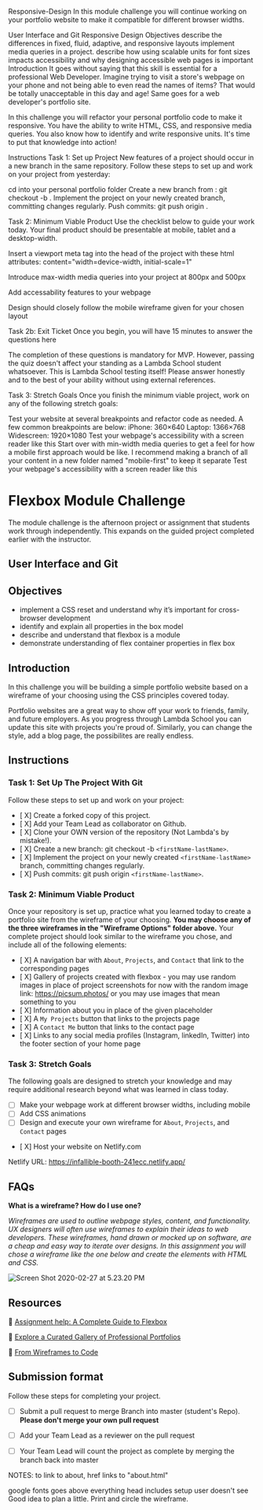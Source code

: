 Responsive-Design
In this module challenge you will continue working on your portfolio website to make it compatible for different browser widths.

User Interface and Git
Responsive Design
Objectives
describe the differences in fixed, fluid, adaptive, and responsive layouts
implement media queries in a project.
describe how using scalable units for font sizes impacts accessibility and why designing accessible web pages is important
Introduction
It goes without saying that this skill is essential for a professional Web Developer. Imagine trying to visit a store's webpage on your phone and not being able to even read the names of items? That would be totally unacceptable in this day and age! Same goes for a web developer's portfolio site.

In this challenge you will refactor your personal portfolio code to make it responsive. You have the ability to write HTML, CSS, and responsive media queries. You also know how to identify and write responsive units. It's time to put that knowledge into action!

Instructions
Task 1: Set up Project
New features of a project should occur in a new branch in the same repository. Follow these steps to set up and work on your project from yesterday:

 cd into your personal portfolio folder
 Create a new branch from <firstName-lastName>:
git checkout -b <firstName-lastName-day2> <firstName-lastName>.
 Implement the project on your newly created <firstName-lastName-day2> branch, committing changes regularly.
 Push commits: git push origin <firstName-lastName-day2>.




Task 2: Minimum Viable Product
Use the checklist below to guide your work today. Your final product should be presentable at mobile, tablet and a desktop-width.

 Insert a viewport meta tag into the head of the project with these html attributes: content="width=device-width, initial-scale=1"

 Introduce max-width media queries into your project at 800px and 500px

 Add accessability features to your webpage

 Design should closely follow the mobile wireframe given for your chosen layout
 
Task 2b: Exit Ticket
Once you begin, you will have 15 minutes to answer the questions here

The completion of these questions is mandatory for MVP. However, passing the quiz doesn't affect your standing as a Lambda School student whatsoever. This is Lambda School testing itself! Please answer honestly and to the best of your ability without using external references.

Task 3: Stretch Goals
Once you finish the minimum viable project, work on any of the following stretch goals:

 Test your website at several breakpoints and refactor code as needed. A few common breakpoints are below:
 iPhone: 360×640
 Laptop: 1366×768
 Widescreen: 1920×1080
 Test your webpage's accessibility with a screen reader like this
 Start over with min-width media queries to get a feel for how a mobile first approach would be like. I recommend making a branch of all your content in a new folder named "mobile-first" to keep it separate
 Test your webpage's accessibility with a screen reader like this













# Flexbox Module Challenge

The module challenge is the afternoon project or assignment that students work through independently. This expands on the guided project completed earlier with the instructor.

## User Interface and Git

## Objectives

- implement a CSS reset and understand why it’s important for cross-browser development
- identify and explain all properties in the box model
- describe and understand that flexbox is a module
- demonstrate understanding of flex container properties in flex box

## Introduction

In this challenge you will be building a simple portfolio website based on a wireframe of your choosing using the CSS principles covered today.

Portfolio websites are a great way to show off your work to friends, family, and future employers. As you progress through Lambda School you can update this site with projects you're proud of. Similarly, you can change the style, add a blog page, the possibilites are really endless.

## Instructions

### Task 1: Set Up The Project With Git

Follow these steps to set up and work on your project:

- [ X] Create a forked copy of this project.
- [ X] Add your Team Lead as collaborator on Github.
- [ X] Clone your OWN version of the repository (Not Lambda's by mistake!).
- [ X] Create a new branch: git checkout -b `<firstName-lastName>`.
- [ X] Implement the project on your newly created `<firstName-lastName>` branch, committing changes regularly.
- [ X] Push commits: git push origin `<firstName-lastName>`.
 
### Task 2: Minimum Viable Product

Once your repository is set up, practice what you learned today to create a portfolio site from the wireframe of your choosing. **You may choose any of the three wireframes in the "Wireframe Options" folder above.** Your complete project should look similar to the wireframe you chose, and include all of the following elements:

- [ X]  A navigation bar with `About`, `Projects`, and `Contact` that link to the corresponding pages
- [ X]  Gallery of projects created with flexbox - you may use random images in place of project screenshots for now with the random image link: https://picsum.photos/ or you may use images that mean something to you
- [ X]  Information about you in place of the given placeholder
- [ X]  A `My Projects` button that links to the projects page
- [ X]  A `Contact Me` button that links to the contact page
- [ X]  Links to any social media profiles (Instagram, linkedIn, Twitter) into the footer section of your home page

### Task 3: Stretch Goals

The following goals are designed to stretch your knowledge and may require additional research beyond what was learned in class today.

- [ ] Make your webpage work at different browser widths, including mobile
- [ ] Add CSS animations
- [ ] Design and execute your own wireframe for `About`, `Projects`, and `Contact` pages
- [ X] Host your website on Netlify.com

Netlify URL: 
https://infallible-booth-241ecc.netlify.app/

## FAQs

**What is a wireframe? How do I use one?**

*Wireframes are used to outline webpage styles, content, and functionality. UX designers will often use wireframes to explain their ideas to web developers. These wireframes, hand drawn or mocked up on software, are a cheap and easy way to iterate over designs. In this assignment you will chose a wireframe like the one below and create the elements with HTML and CSS.*

![Screen Shot 2020-02-27 at 5.23.20 PM](https://i.imgur.com/b3riE65.png)

## Resources

👋 [Assignment help: A Complete Guide to Flexbox](https://css-tricks.com/snippets/css/a-guide-to-flexbox/)

👀 [Explore a Curated Gallery of Professional Portfolios](https://wpamelia.com/portfolio-websites/#webdev)

🌼 [From Wireframes to Code](https://www.uxmatters.com/mt/archives/2010/12/from-wireframes-to-code-part-i.php)

## Submission format

Follow these steps for completing your project.

- [ ] Submit a pull request to merge <firstName-lastName> Branch into master (student's  Repo). **Please don't merge your own pull request**
- [ ] Add your Team Lead as a reviewer on the pull request
- [ ] Your Team Lead will count the project as complete by merging the branch back into master




NOTES:
to link to about, href links to "about.html"

google fonts goes above everything
head includes setup user doesn't see
Good idea to plan a little. Print and circle the wireframe. 